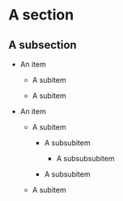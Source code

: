 # A section

## A subsection

- An item

  - A subitem

  - A subitem

- An item

  - A subitem

    - A subsubitem

      - A subsubsubitem

    - A subsubitem

  - A subitem
